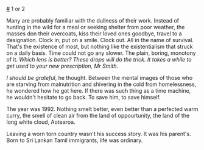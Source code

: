 [#](#.md) 1 or 2

Many are probably familiar with the dullness of their work. Instead of hunting in the wild for a meal or seeking shelter from poor weather, the masses don their overcoats, kiss their loved ones goodbye, travel to a designation. Clock in, put on a smile. Clock out. All in the name of survival. That's the existence of most, but nothing like the existentialism that struck on a daily basis. Time could not go any slower. The plain, boring, monotony of it. _Which lens is better?_ _These drops will do the trick._ _It takes a while to get used to your new prescription, Mr Smith._

_I should be grateful_, he thought. Between the mental images of those who are starving from malnutrition and shivering in the cold from homelessness, he wondered how he got here. If there was such thing as a time machine, he wouldn't hesitate to go back. To save him, to save himself.

The year was 1992. Nothing smelt better, even better than a perfected warm curry, the smell of clean air from the land of oppourtunity, the land of the long white cloud, Aotearoa.

Leaving a worn torn country wasn't his success story. It was his parent's. Born to Sri Lankan Tamil immigrants, life was ordinary.

